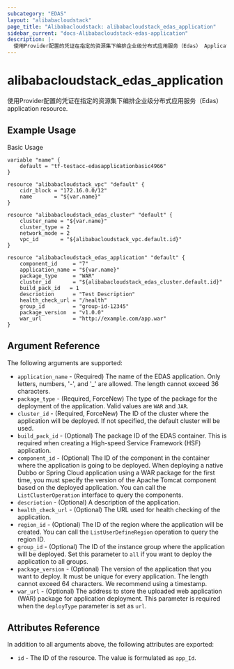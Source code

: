 ```yaml
---
subcategory: "EDAS"
layout: "alibabacloudstack"
page_title: "Alibabacloudstack: alibabacloudstack_edas_application"
sidebar_current: "docs-Alibabacloudstack-edas-application"
description: |- 
  使用Provider配置的凭证在指定的资源集下编排企业级分布式应用服务（Edas） Application resource.
---
```


# alibabacloudstack_edas_application

使用Provider配置的凭证在指定的资源集下编排企业级分布式应用服务（Edas） application resource.

## Example Usage

Basic Usage

```hcl
variable "name" {
    default = "tf-testacc-edasapplicationbasic4966"
}

resource "alibabacloudstack_vpc" "default" {
    cidr_block = "172.16.0.0/12"
    name       = "${var.name}"
}

resource "alibabacloudstack_edas_cluster" "default" {
    cluster_name = "${var.name}"
    cluster_type = 2
    network_mode = 2
    vpc_id       = "${alibabacloudstack_vpc.default.id}"
}

resource "alibabacloudstack_edas_application" "default" {
    component_id     = "7"
    application_name = "${var.name}"
    package_type     = "WAR"
    cluster_id       = "${alibabacloudstack_edas_cluster.default.id}"
    build_pack_id   = 1
    descriotion      = "Test Description"
    health_check_url = "/health"
    group_id         = "group-id-12345"
    package_version  = "v1.0.0"
    war_url          = "http://example.com/app.war"
}
```

## Argument Reference

The following arguments are supported:

* `application_name` - (Required) The name of the EDAS application. Only letters, numbers, '-', and '_' are allowed. The length cannot exceed 36 characters.
* `package_type` - (Required, ForceNew) The type of the package for the deployment of the application. Valid values are `WAR` and `JAR`.
* `cluster_id` - (Required, ForceNew) The ID of the cluster where the application will be deployed. If not specified, the default cluster will be used.
* `build_pack_id` - (Optional) The package ID of the EDAS container. This is required when creating a High-speed Service Framework (HSF) application.
* `component_id` - (Optional) The ID of the component in the container where the application is going to be deployed. When deploying a native Dubbo or Spring Cloud application using a WAR package for the first time, you must specify the version of the Apache Tomcat component based on the deployed application. You can call the `ListClusterOperation` interface to query the components.
* `descriotion` - (Optional) A description of the application.
* `health_check_url` - (Optional) The URL used for health checking of the application.
* `region_id` - (Optional) The ID of the region where the application will be created. You can call the `ListUserDefineRegion` operation to query the region ID.
* `group_id` - (Optional) The ID of the instance group where the application will be deployed. Set this parameter to `all` if you want to deploy the application to all groups.
* `package_version` - (Optional) The version of the application that you want to deploy. It must be unique for every application. The length cannot exceed 64 characters. We recommend using a timestamp.
* `war_url` - (Optional) The address to store the uploaded web application (WAR) package for application deployment. This parameter is required when the `deployType` parameter is set as `url`.

## Attributes Reference

In addition to all arguments above, the following attributes are exported:

* `id` - The ID of the resource. The value is formulated as `app_Id`.